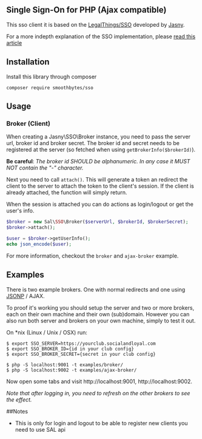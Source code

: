 Single Sign-On for PHP (Ajax compatible)
---

This sso client it is based on the [LegalThings/SSO](https://github.com/legalthings/sso) developed by [Jasny](https://github.com/jasny).

For a more indepth explanation of the SSO implementation, please [read this article](https://github.com/jasny/sso/wiki)


## Installation

Install this library through composer

    composer require smoothbytes/sso

## Usage

### Broker (Client)

When creating a Jasny\SSO\Broker instance, you need to pass the server url, broker id and broker secret. The broker id
and secret needs to be registered at the server (so fetched when using `getBrokerInfo($brokerId)`).

**Be careful**: *The broker id SHOULD be alphanumeric. In any case it MUST NOT contain the "-" character.*

Next you need to call `attach()`. This will generate a token an redirect the client to the server to attach the token
to the client's session. If the client is already attached, the function will simply return.

When the session is attached you can do actions as login/logout or get the user's info.

```php
$broker = new Sal\SSO\Broker($serverUrl, $brokerId, $brokerSecret);
$broker->attach();

$user = $broker->getUserInfo();
echo json_encode($user);
```

For more information, checkout the `broker` and `ajax-broker` example.

## Examples

There is two example brokers. One with normal redirects and one using
[JSONP](https://en.wikipedia.org/wiki/JSONP) / AJAX.

To proof it's working you should setup the server and two or more brokers, each on their own machine and their own
(sub)domain. However you can also run both server and brokers on your own machine, simply to test it out.

On *nix (Linux / Unix / OSX) run:

    $ export SSO_SERVER=https://yourclub.socialandloyal.com
    $ export SSO_BROKER_ID={id in your club config}
    $ export SSO_BROKER_SECRET={secret in your club config}
    
    $ php -S localhost:9001 -t examples/broker/
    $ php -S localhost:9002 -t examples/ajax-broker/

Now open some tabs and visit http://localhost:9001, http://localhost:9002.

_Note that after logging in, you need to refresh on the other brokers to see the effect._

##Notes

- This is only for login and logout to be able to register new clients you need to use SAL api 
